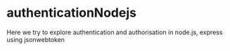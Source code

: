 # authenticationNodejs
Here we try to explore authentication and authorisation in node.js, express using jsonwebtoken
